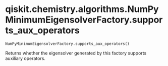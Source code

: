 # qiskit.chemistry.algorithms.NumPyMinimumEigensolverFactory.supports\_aux\_operators

`NumPyMinimumEigensolverFactory.supports_aux_operators()`

Returns whether the eigensolver generated by this factory supports auxiliary operators.
